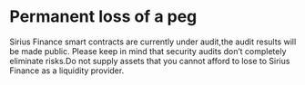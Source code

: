 # Permanent loss of a peg

Sirius Finance smart contracts are currently under audit,the audit results will be made public. Please keep in mind that security audits don’t completely eliminate risks.Do not supply assets that you cannot afford to lose to Sirius Finance as a liquidity provider.
